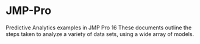 # JMP-Pro
Predictive Analytics examples in JMP Pro 16
These documents outline the steps taken to analyze a variety of data sets, using a wide array of models.
